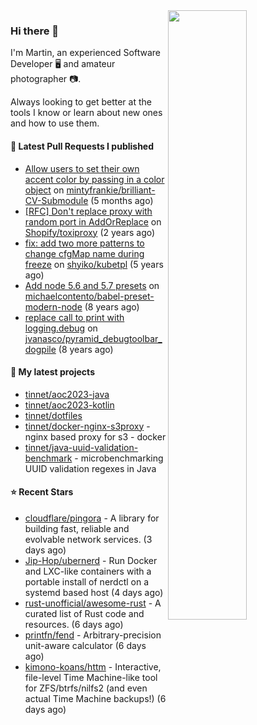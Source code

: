 <img align="right" src="https://github-profile-summary-cards.vercel.app/api/cards/profile-details?username=tinnet&theme=github" width="50%"/>
<h3 class="mt-n3">Hi there 👋</h3>

I'm Martin, an experienced Software Developer 🖥️ and amateur photographer 📷.

Always looking to get better at the tools I know or learn about new ones and how to use them.

#### 🔨 Latest Pull Requests I published

- [Allow users to set their own accent color by passing in a color object](https://github.com/mintyfrankie/brilliant-CV-Submodule/pull/10) on [mintyfrankie/brilliant-CV-Submodule](https://github.com/mintyfrankie/brilliant-CV-Submodule) (5 months ago)
- [[RFC] Don&#39;t replace proxy with random port in AddOrReplace](https://github.com/Shopify/toxiproxy/pull/356) on [Shopify/toxiproxy](https://github.com/Shopify/toxiproxy) (2 years ago)
- [fix: add two more patterns to change cfgMap name during freeze](https://github.com/shyiko/kubetpl/pull/12) on [shyiko/kubetpl](https://github.com/shyiko/kubetpl) (5 years ago)
- [Add node 5.6 and 5.7 presets](https://github.com/michaelcontento/babel-preset-modern-node/pull/35) on [michaelcontento/babel-preset-modern-node](https://github.com/michaelcontento/babel-preset-modern-node) (8 years ago)
- [replace call to print with logging.debug](https://github.com/jvanasco/pyramid_debugtoolbar_dogpile/pull/2) on [jvanasco/pyramid_debugtoolbar_dogpile](https://github.com/jvanasco/pyramid_debugtoolbar_dogpile) (8 years ago)

#### 🌱 My latest projects

- [tinnet/aoc2023-java](https://github.com/tinnet/aoc2023-java)
- [tinnet/aoc2023-kotlin](https://github.com/tinnet/aoc2023-kotlin)
- [tinnet/dotfiles](https://github.com/tinnet/dotfiles)
- [tinnet/docker-nginx-s3proxy](https://github.com/tinnet/docker-nginx-s3proxy) - nginx based proxy for s3 - docker
- [tinnet/java-uuid-validation-benchmark](https://github.com/tinnet/java-uuid-validation-benchmark) - microbenchmarking UUID validation regexes in Java

#### ⭐ Recent Stars

- [cloudflare/pingora](https://github.com/cloudflare/pingora) - A library for building fast, reliable and evolvable network services. (3 days ago)
- [Jip-Hop/ubernerd](https://github.com/Jip-Hop/ubernerd) - Run Docker and LXC-like containers with a portable install of nerdctl on a systemd based host (4 days ago)
- [rust-unofficial/awesome-rust](https://github.com/rust-unofficial/awesome-rust) - A curated list of Rust code and resources. (6 days ago)
- [printfn/fend](https://github.com/printfn/fend) - Arbitrary-precision unit-aware calculator (6 days ago)
- [kimono-koans/httm](https://github.com/kimono-koans/httm) - Interactive, file-level Time Machine-like tool for ZFS/btrfs/nilfs2 (and even actual Time Machine backups!) (6 days ago)
